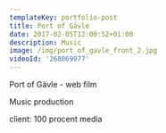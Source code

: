 ```yaml
---
templateKey: portfolio-post
title: Port of Gävle
date: 2017-02-05T12:00:52+01:00
description: Music
image: /img/port_of_gavle_front_2.jpg
videoId: '268069977'
---
```

Port of Gävle - web film

Music production

client: 100 procent media
